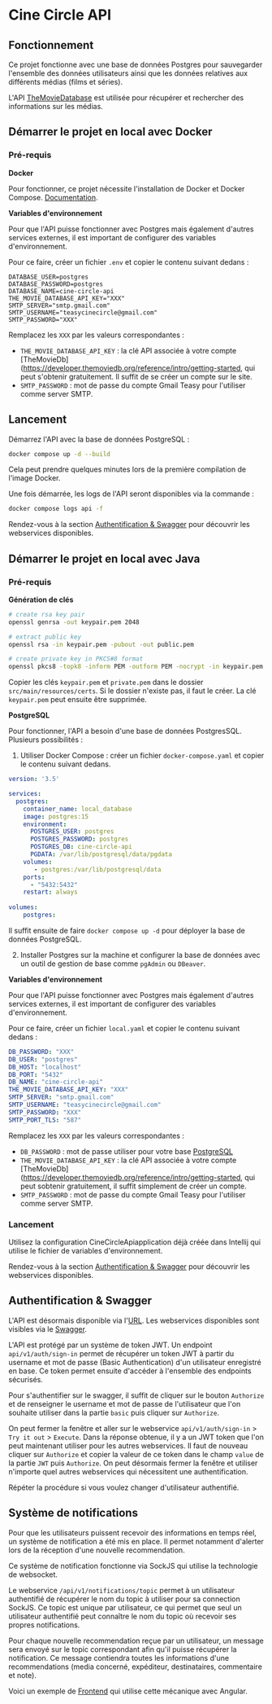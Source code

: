 # Cine Circle API

## Fonctionnement

Ce projet fonctionne avec une base de données Postgres pour sauvegarder l'ensemble des données utilisateurs ainsi que les données relatives aux différents médias (films et séries).

L'API [TheMovieDatabase](https://developer.themoviedb.org/reference/intro/getting-started) est utilisée pour récupérer et rechercher des informations sur les médias.

## Démarrer le projet en local avec Docker

### Pré-requis 

**Docker**

Pour fonctionner, ce projet nécessite l'installation de Docker et Docker Compose. [Documentation](https://docs.docker.com/engine/install/).

**Variables d'environnement**

Pour que l'API puisse fonctionner avec Postgres mais également d'autres services externes, il est important de configurer des variables d'environnement.

Pour ce faire, créer un fichier ``.env`` et copier le contenu suivant dedans :
```dotenv
DATABASE_USER=postgres
DATABASE_PASSWORD=postgres
DATABASE_NAME=cine-circle-api
THE_MOVIE_DATABASE_API_KEY="XXX"
SMTP_SERVER="smtp.gmail.com"
SMTP_USERNAME="teasycinecircle@gmail.com"
SMTP_PASSWORD="XXX"
```

Remplacez les `XXX` par les valeurs correspondantes :
- `THE_MOVIE_DATABASE_API_KEY` : la clé API associée à votre compte [TheMovieDb](https://developer.themoviedb.org/reference/intro/getting-started, qui peut s'obtenir gratuitement. 
Il suffit de se créer un compte sur le site.
- `SMTP_PASSWORD` : mot de passe du compte Gmail Teasy pour l'utiliser comme server SMTP.

## Lancement

Démarrez l'API avec la base de données PostgreSQL :
```bash
docker compose up -d --build
```

Cela peut prendre quelques minutes lors de la première compilation de l'image Docker.

Une fois démarrée, les logs de l'API seront disponibles via la commande :
```bash
docker compose logs api -f
```

Rendez-vous à la section [Authentification & Swagger](#authentification--swagger) pour découvrir les webservices disponibles.

## Démarrer le projet en local avec Java

### Pré-requis

**Génération de clés**

```bash
# create rsa key pair
openssl genrsa -out keypair.pem 2048

# extract public key
openssl rsa -in keypair.pem -pubout -out public.pem

# create private key in PKCS#8 format
openssl pkcs8 -topk8 -inform PEM -outform PEM -nocrypt -in keypair.pem -out private.pem
```

Copier les clés `keypair.pem` et `private.pem` dans le dossier `src/main/resources/certs`. Si le dossier n'existe pas, il faut le créer.
La clé `keypair.pem` peut ensuite être supprimée.

**PostgreSQL**

Pour fonctionner, l'API a besoin d'une base de données PostgresSQL.
Plusieurs possibilités :
1. Utiliser Docker Compose : créer un fichier `docker-compose.yaml` et copier le contenu suivant dedans.
```yaml
version: '3.5'

services:
  postgres:
    container_name: local_database
    image: postgres:15
    environment:
      POSTGRES_USER: postgres
      POSTGRES_PASSWORD: postgres
      POSTGRES_DB: cine-circle-api
      PGDATA: /var/lib/postgresql/data/pgdata
    volumes:
       - postgres:/var/lib/postgresql/data
    ports:
      - "5432:5432"
    restart: always
    
volumes:
    postgres:
```
Il suffit ensuite de faire `docker compose up -d` pour déployer la base de données PostgreSQL.

2. Installer Postgres sur la machine et configurer la base de données avec un outil de gestion de base comme `pgAdmin` ou `DBeaver`.

**Variables d'environnement**

Pour que l'API puisse fonctionner avec Postgres mais également d'autres services externes, il est important de configurer des variables d'environnement.

Pour ce faire, créer un fichier ``local.yaml`` et copier le contenu suivant dedans :
```yaml
DB_PASSWORD: "XXX"
DB_USER: "postgres"
DB_HOST: "localhost"
DB_PORT: "5432"
DB_NAME: "cine-circle-api"
THE_MOVIE_DATABASE_API_KEY: "XXX"
SMTP_SERVER: "smtp.gmail.com"
SMTP_USERNAME: "teasycinecircle@gmail.com"
SMTP_PASSWORD: "XXX"
SMTP_PORT_TLS: "587"
```

Remplacez les `XXX` par les valeurs correspondantes :
- `DB_PASSWORD` : mot de passe utiliser pour votre base [PostgreSQL](#postgresql)
- `THE_MOVIE_DATABASE_API_KEY` : la clé API associée à votre compte [TheMovieDb](https://developer.themoviedb.org/reference/intro/getting-started, qui peut sobtenir gratuitement, il suffit simplement de créer un compte.
- `SMTP_PASSWORD` : mot de passe du compte Gmail Teasy pour l'utiliser comme server SMTP.

### Lancement

Utilisez la configuration CineCircleApiapplication déjà créée dans Intellij qui utilise le fichier de variables d'environnement.

Rendez-vous à la section [Authentification & Swagger](#authentification--swagger) pour découvrir les webservices disponibles.

## Authentification & Swagger

L'API est désormais disponible via l'[URL](http://localhost:8080).
Les webservices disponibles sont visibles via le [Swagger](http://localhost:8080/swagger-ui/index.html).

L'API est protégé par un système de token JWT. Un endpoint ``api/v1/auth/sign-in`` permet de récupérer un token JWT à partir du username et mot de passe (Basic Authentication) d'un utilisateur enregistré en base.
Ce token permet ensuite d'accéder à l'ensemble des endpoints sécurisés.

Pour s'authentifier sur le swagger, il suffit de cliquer sur le bouton ``Authorize`` et de renseigner le username et 
mot de passe de l'utilisateur que l'on souhaite utiliser dans la partie `basic` puis cliquer sur `Authorize`.

On peut fermer la fenêtre et aller sur le webservice ``api/v1/auth/sign-in`` > `Try it out` > `Execute`.
Dans la réponse obtenue, il y a un JWT token que l'on peut maintenant utiliser pour les autres webservices.
Il faut de nouveau cliquer sur ``Authorize`` et copier la valeur de ce token dans le champ `value` de la partie `JWT` puis `Authorize`.
On peut désormais fermer la fenêtre et utiliser n'importe quel autres webservices qui nécessitent une authentification.

Répéter la procédure si vous voulez changer d'utilisateur authentifié.

## Système de notifications

Pour que les utilisateurs puissent recevoir des informations en temps réel, un système de notification a été mis en place.
Il permet notamment d'alerter lors de la réception d'une nouvelle recommendation.

Ce système de notification fonctionne via SockJS qui utilise la technologie de websocket.

Le webservice ``/api/v1/notifications/topic`` permet à un utilisateur authentifié de récupérer le nom du topic à utiliser pour sa connection SockJS.
Ce topic est unique par utilisateur, ce qui permet que seul un utilisateur authentifié peut connaître le nom du topic où recevoir ses propres notifications.

Pour chaque nouvelle recommendation reçue par un utilisateur, un message sera envoyé sur le topic correspondant afin qu'il puisse récupérer la notification.
Ce message contiendra toutes les informations d'une recommendations (media concerné, expéditeur, destinataires, commentaire et note).

Voici un exemple de [Frontend](https://github.com/SLFullStackers/SpringAngularWebSocket/blob/master/websocket-frontend/src/app/message.service.ts) qui utilise cette mécanique avec Angular.
